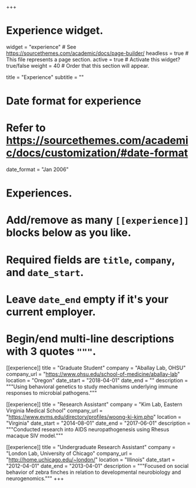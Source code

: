 +++
# Experience widget.
widget = "experience"  # See https://sourcethemes.com/academic/docs/page-builder/
headless = true  # This file represents a page section.
active = true  # Activate this widget? true/false
weight = 40  # Order that this section will appear.

title = "Experience"
subtitle = ""

# Date format for experience
#   Refer to https://sourcethemes.com/academic/docs/customization/#date-format
date_format = "Jan 2006"

# Experiences.
#   Add/remove as many `[[experience]]` blocks below as you like.
#   Required fields are `title`, `company`, and `date_start`.
#   Leave `date_end` empty if it's your current employer.
#   Begin/end multi-line descriptions with 3 quotes `"""`.
[[experience]]
  title = "Graduate Student"
  company = "Aballay Lab, OHSU"
  company_url = "https://www.ohsu.edu/school-of-medicine/aballay-lab"
  location = "Oregon"
  date_start = "2018-04-01"
  date_end = ""
  description = """Using behavioral genetics to study mechanisms underlying immune responses to microbial pathogens."""

[[experience]]
  title = "Research Assistant"
  company = "Kim Lab, Eastern Virginia Medical School"
  company_url = "https://www.evms.edu/directory/profiles/woong-ki-kim.php"
  location = "Virginia"
  date_start = "2014-08-01"
  date_end = "2017-06-01"
  description = """Conducted research into AIDS neuropathogenesis using Rhesus macaque SIV model."""

[[experience]]
  title = "Undergraduate Research Assistant"
  company = "London Lab, University of Chicago"
  company_url = "http://home.uchicago.edu/~london/"
  location = "Illinois"
  date_start = "2012-04-01"
  date_end = "2013-04-01"
  description = """Focused on social behavior of zebra finches in relation to developmental neurobiology and neurogenomics."""
+++
